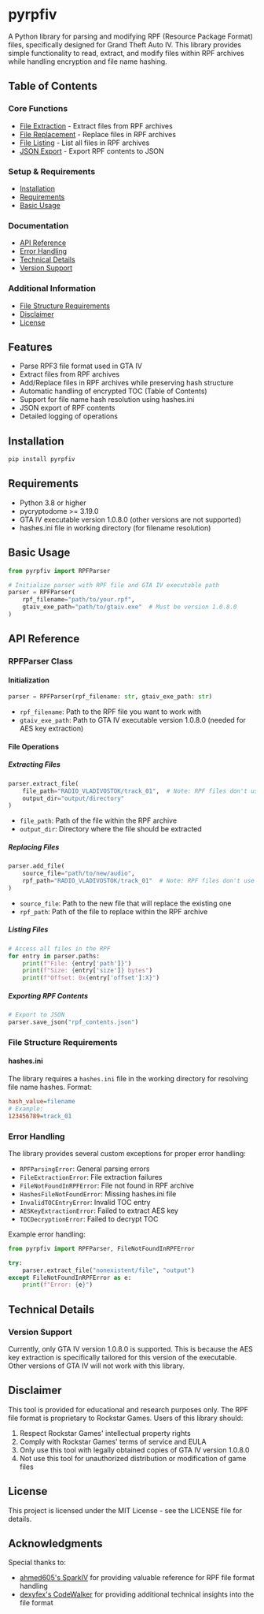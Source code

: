 # pyrpfiv

A Python library for parsing and modifying RPF (Resource Package Format) files, specifically designed for Grand Theft Auto IV. This library provides simple functionality to read, extract, and modify files within RPF archives while handling encryption and file name hashing.

## Table of Contents

### Core Functions

- [File Extraction](#extracting-files) - Extract files from RPF archives
- [File Replacement](#replacing-files) - Replace files in RPF archives
- [File Listing](#listing-files) - List all files in RPF archives
- [JSON Export](#exporting-rpf-contents) - Export RPF contents to JSON

### Setup & Requirements

- [Installation](#installation)
- [Requirements](#requirements)
- [Basic Usage](#basic-usage)

### Documentation

- [API Reference](#api-reference)
- [Error Handling](#error-handling)
- [Technical Details](#technical-details)
- [Version Support](#version-support)

### Additional Information

- [File Structure Requirements](#file-structure-requirements)
- [Disclaimer](#disclaimer)
- [License](#license)

## Features

- Parse RPF3 file format used in GTA IV
- Extract files from RPF archives
- Add/Replace files in RPF archives while preserving hash structure
- Automatic handling of encrypted TOC (Table of Contents)
- Support for file name hash resolution using hashes.ini
- JSON export of RPF contents
- Detailed logging of operations

## Installation

```bash
pip install pyrpfiv
```

## Requirements

- Python 3.8 or higher
- pycryptodome >= 3.19.0
- GTA IV executable version 1.0.8.0 (other versions are not supported)
- hashes.ini file in working directory (for filename resolution)

## Basic Usage

```python
from pyrpfiv import RPFParser

# Initialize parser with RPF file and GTA IV executable path
parser = RPFParser(
    rpf_filename="path/to/your.rpf",
    gtaiv_exe_path="path/to/gtaiv.exe"  # Must be version 1.0.8.0
)
```

## API Reference

### RPFParser Class

#### Initialization

```python
parser = RPFParser(rpf_filename: str, gtaiv_exe_path: str)
```

- `rpf_filename`: Path to the RPF file you want to work with
- `gtaiv_exe_path`: Path to GTA IV executable version 1.0.8.0 (needed for AES key extraction)

#### File Operations

##### Extracting Files

```python
parser.extract_file(
    file_path="RADIO_VLADIVOSTOK/track_01",  # Note: RPF files don't use extensions
    output_dir="output/directory"
)
```

- `file_path`: Path of the file within the RPF archive
- `output_dir`: Directory where the file should be extracted

##### Replacing Files

```python
parser.add_file(
    source_file="path/to/new/audio",
    rpf_path="RADIO_VLADIVOSTOK/track_01"  # Note: RPF files don't use extensions
)
```

- `source_file`: Path to the new file that will replace the existing one
- `rpf_path`: Path of the file to replace within the RPF archive

##### Listing Files

```python
# Access all files in the RPF
for entry in parser.paths:
    print(f"File: {entry['path']}")
    print(f"Size: {entry['size']} bytes")
    print(f"Offset: 0x{entry['offset']:X}")
```

##### Exporting RPF Contents

```python
# Export to JSON
parser.save_json("rpf_contents.json")
```

### File Structure Requirements

#### hashes.ini

The library requires a `hashes.ini` file in the working directory for resolving file name hashes. Format:

```ini
hash_value=filename
# Example:
123456789=track_01
```

### Error Handling

The library provides several custom exceptions for proper error handling:

- `RPFParsingError`: General parsing errors
- `FileExtractionError`: File extraction failures
- `FileNotFoundInRPFError`: File not found in RPF archive
- `HashesFileNotFoundError`: Missing hashes.ini file
- `InvalidTOCEntryError`: Invalid TOC entry
- `AESKeyExtractionError`: Failed to extract AES key
- `TOCDecryptionError`: Failed to decrypt TOC

Example error handling:

```python
from pyrpfiv import RPFParser, FileNotFoundInRPFError

try:
    parser.extract_file("nonexistent/file", "output")
except FileNotFoundInRPFError as e:
    print(f"Error: {e}")
```

## Technical Details

### Version Support

Currently, only GTA IV version 1.0.8.0 is supported. This is because the AES key extraction is specifically tailored for this version of the executable. Other versions of GTA IV will not work with this library.

## Disclaimer

This tool is provided for educational and research purposes only. The RPF file format is proprietary to Rockstar Games. Users of this library should:

1. Respect Rockstar Games' intellectual property rights
2. Comply with Rockstar Games' terms of service and EULA
3. Only use this tool with legally obtained copies of GTA IV version 1.0.8.0
4. Not use this tool for unauthorized distribution or modification of game files

## License

This project is licensed under the MIT License - see the LICENSE file for details.

## Acknowledgments

Special thanks to:

- [ahmed605's SparkIV](https://github.com/ahmed605/SparkIV) for providing valuable reference for RPF file format handling
- [dexyfex's CodeWalker](https://github.com/dexyfex/CodeWalker) for providing additional technical insights into the file format
